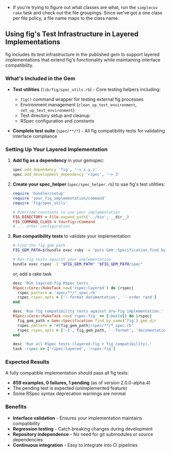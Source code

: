 * If you're trying to figure out what classes are what, run the `simplecov` `rake` task and check out the file groupings.  Since we've got a one class per file policy, a file name maps to the class name.

## Using fig's Test Infrastructure in Layered Implementations

fig includes its test infrastructure in the published gem to
support layered implementations that extend fig's functionality while
maintaining interface compatibility.

### What's Included in the Gem

- **Test utilities** (`lib/fig/spec_utils.rb`) - Core testing helpers including:
  - `fig()` command wrapper for testing external fig processes
  - Environment management (`clean_up_test_environment`, `set_up_test_environment`)
  - Test directory setup and cleanup
  - RSpec configuration and constants

- **Complete test suite** (`spec/**/*`) - All fig compatibility tests for validating interface compliance

### Setting Up Your Layered Implementation

1. **Add fig as a dependency** in your gemspec:
   ```ruby
   spec.add_dependency 'fig', '~> x.y.z'
   spec.add_development_dependency 'rspec', '~> 3'
   ```

2. **Create your spec_helper** (`spec/spec_helper.rb`) to use fig's test utilities:
   ```ruby
   require 'bundler/setup'
   require 'your_fig_implementation/command'
   require 'fig/spec_utils'
   
   # Override constants to use your implementation
   FIG_DIRECTORY = File.expand_path('../bin', __dir__)
   FIG_COMMAND_CLASS = YourFig::Command
   # ... other configuration
   ```

3. **Run compatibility tests** to validate your implementation:
   ```bash
   # Find the fig gem path
   FIG_GEM_PATH=$(bundle exec ruby -e "puts Gem::Specification.find_by_name('fig').gem_dir")
   
   # Run fig tests against your implementation
   bundle exec rspec -I "$FIG_GEM_PATH" "$FIG_GEM_PATH/spec"
   ```
   or, add a rake task
   ```ruby
   desc 'Run layered-fig RSpec tests.'
   RSpec::Core::RakeTask.new('rspec:layered') do |rspec|
     rspec.pattern = 'spec/**/*_spec.rb'
     rspec.rspec_opts = ['--format documentation', '--order rand']
   end

   desc 'Run fig compatibility tests against drw-fig implementation.'
   RSpec::Core::RakeTask.new('rspec:fig' => [:build]) do |rspec|
     fig_gem_path = Gem::Specification.find_by_name('fig').gem_dir
     rspec.pattern = "#{fig_gem_path}/spec/**/*_spec.rb"
     rspec.rspec_opts = ['-I', fig_gem_path, '--format', 'documentation']
   end

   desc 'Run all RSpec tests (layered-fig + fig compatibility).'
   task :rspec => ['rspec:layered', 'rspec:fig']
   ```

### Expected Results

A fully compatible implementation should pass all fig tests:
- **859 examples, 0 failures, 1 pending** (as of version 2.0.0-alpha.4)
- The pending test is expected (unimplemented feature)
- Some RSpec syntax deprecation warnings are normal

### Benefits

- **Interface validation** - Ensures your implementation maintains compatibility
- **Regression testing** - Catch breaking changes during development  
- **Repository independence** - No need for git submodules or source dependencies
- **Continuous integration** - Easy to integrate into CI pipelines

